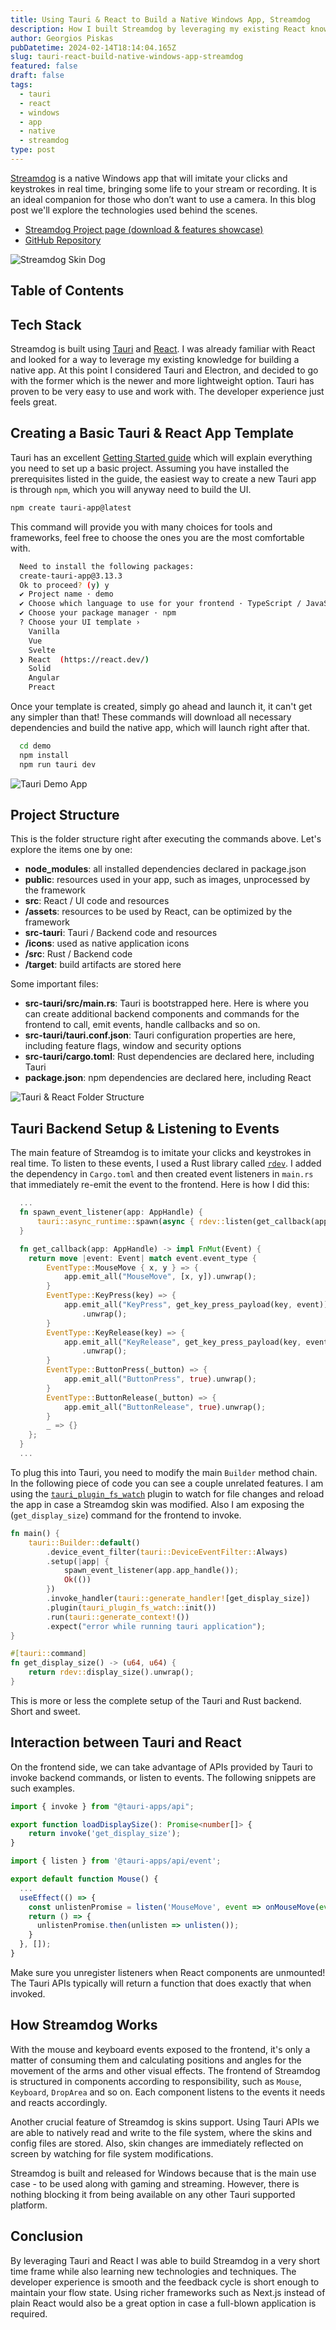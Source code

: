 ```yaml
---
title: Using Tauri & React to Build a Native Windows App, Streamdog
description: How I built Streamdog by leveraging my existing React knowledge for the frontend and using Tauri as a backend and native toolkit.
author: Georgios Piskas
pubDatetime: 2024-02-14T18:14:04.165Z
slug: tauri-react-build-native-windows-app-streamdog
featured: false
draft: false
tags:
  - tauri
  - react
  - windows
  - app
  - native
  - streamdog
type: post
---
```


[Streamdog](/projects/streamdog) is a native Windows app that will imitate your clicks and keystrokes in real time, bringing some life to your stream or recording. It is an ideal companion for those who don’t want to use a camera. In this blog post we'll explore the technologies used behind the scenes.
- [Streamdog Project page (download & features showcase)](/projects/streamdog)
- [GitHub Repository](https://github.com/gpiskas/streamdog)

![Streamdog Skin Dog](../../assets/images/projects/streamdog/streamdog_skin_dog.png)

## Table of Contents

## Tech Stack
Streamdog is built using [Tauri](https://tauri.app/) and [React](https://react.dev/). I was already familiar with React and looked for a way to leverage my existing knowledge for building a native app. At this point I considered Tauri and Electron, and decided to go with the former which is the newer and more lightweight option. Tauri has proven to be very easy to use and work with. The developer experience just feels great.

## Creating a Basic Tauri & React App Template
Tauri has an excellent [Getting Started guide](https://tauri.app/v1/guides/getting-started/prerequisites/) which will explain everything you need to set up a basic project. Assuming you have installed the prerequisites listed in the guide, the easiest way to create a new Tauri app is through `npm`, which you will anyway need to build the UI.

```sh
npm create tauri-app@latest
```

This command will provide you with many choices for tools and frameworks, feel free to choose the ones you are the most comfortable with.

```sh
  Need to install the following packages:
  create-tauri-app@3.13.3
  Ok to proceed? (y) y
  ✔ Project name · demo
  ✔ Choose which language to use for your frontend · TypeScript / JavaScript - (pnpm, yarn, npm, bun)
  ✔ Choose your package manager · npm
  ? Choose your UI template ›
    Vanilla
    Vue
    Svelte
  ❯ React  (https://react.dev/)
    Solid
    Angular
    Preact
```

Once your template is created, simply go ahead and launch it, it can't get any simpler than that! These commands will download all necessary dependencies and build the native app, which will launch right after that.

```sh
  cd demo
  npm install
  npm run tauri dev
```

![Tauri Demo App](../../assets/images/posts/tauri.png)


## Project Structure

<div class="grid sm:grid-flow-col grid-flow-row">
<div>
<p>This is the folder structure right after executing the commands above. Let's explore the items one by one:</p>
  <ul>
    <li><b>node_modules</b>: all installed dependencies declared in package.json</li>
    <li><b>public</b>: resources used in your app, such as images, unprocessed by the framework</li>
    <li><b>src</b>: React / UI code and resources</li>
    <li><b>/assets</b>: resources to be used by React, can be optimized by the framework</li>
    <li><b>src-tauri</b>: Tauri / Backend code and resources</li>
    <li><b>/icons</b>: used as native application icons</li>
    <li><b>/src</b>: Rust / Backend code</li>
    <li><b>/target</b>: build artifacts are stored here</li>
  </ul>

<p>Some important files:</p>
  <ul>
    <li><b>src-tauri/src/main.rs</b>: Tauri is bootstrapped here. Here is where you can create additional backend components and commands for the frontend to call, emit events, handle callbacks and so on.</li>
    <li><b>src-tauri/tauri.conf.json</b>: Tauri configuration properties are here, including feature flags, window and security options</li>
    <li><b>src-tauri/cargo.toml</b>: Rust dependencies are declared here, including Tauri</li>
    <li><b>package.json</b>: npm dependencies are declared here, including React</li>
  </ul>
</div>

![Tauri & React Folder Structure](../../assets/images/posts/tauri-structure.png)
</div>


## Tauri Backend Setup & Listening to Events

The main feature of Streamdog is to imitate your clicks and keystrokes in real time. To listen to these events, I used a Rust library called [`rdev`](https://crates.io/crates/rdev). I added the dependency in `Cargo.toml` and then created event listeners in `main.rs` that immediately re-emit the event to the frontend. Here is how I did this:

```rust
  ...
  fn spawn_event_listener(app: AppHandle) {
      tauri::async_runtime::spawn(async { rdev::listen(get_callback(app)).unwrap() });
  }

  fn get_callback(app: AppHandle) -> impl FnMut(Event) {
    return move |event: Event| match event.event_type {
        EventType::MouseMove { x, y } => {
            app.emit_all("MouseMove", [x, y]).unwrap();
        }
        EventType::KeyPress(key) => {
            app.emit_all("KeyPress", get_key_press_payload(key, event))
                .unwrap();
        }
        EventType::KeyRelease(key) => {
            app.emit_all("KeyRelease", get_key_press_payload(key, event))
                .unwrap();
        }
        EventType::ButtonPress(_button) => {
            app.emit_all("ButtonPress", true).unwrap();
        }
        EventType::ButtonRelease(_button) => {
            app.emit_all("ButtonRelease", true).unwrap();
        }
        _ => {}
    };
  }
  ...
```

To plug this into Tauri, you need to modify the main `Builder` method chain. In the following piece of code you can see a couple unrelated features. I am using the [`tauri_plugin_fs_watch`](https://github.com/tauri-apps/tauri-plugin-fs-watch) plugin to watch for file changes and reload the app in case a Streamdog skin was modified. Also I am exposing the (`get_display_size`) command for the frontend to invoke.

```rust
fn main() {
    tauri::Builder::default()
        .device_event_filter(tauri::DeviceEventFilter::Always)
        .setup(|app| {
            spawn_event_listener(app.app_handle());
            Ok(())
        })
        .invoke_handler(tauri::generate_handler![get_display_size])
        .plugin(tauri_plugin_fs_watch::init())
        .run(tauri::generate_context!())
        .expect("error while running tauri application");
}

#[tauri::command]
fn get_display_size() -> (u64, u64) {
    return rdev::display_size().unwrap();
}
```

This is more or less the complete setup of the Tauri and Rust backend. Short and sweet.

## Interaction between Tauri and React

On the frontend side, we can take advantage of APIs provided by Tauri to invoke backend commands, or listen to events. The following snippets are such examples.

```ts
import { invoke } from "@tauri-apps/api";

export function loadDisplaySize(): Promise<number[]> {
    return invoke('get_display_size');
}
```

```ts
import { listen } from '@tauri-apps/api/event';

export default function Mouse() {
  ...
  useEffect(() => {
    const unlistenPromise = listen('MouseMove', event => onMouseMove(event.payload as number[]));
    return () => {
      unlistenPromise.then(unlisten => unlisten());
    }
  }, []);
}
```

<p class="tip">Make sure you unregister listeners when React components are unmounted! The Tauri APIs typically will return a function that does exactly that when invoked.</a><p>

## How Streamdog Works

With the mouse and keyboard events exposed to the frontend, it's only a matter of consuming them and calculating positions and angles for the movement of the arms and other visual effects. The frontend of Streamdog is structured in components according to responsibility, such as `Mouse`, `Keyboard`, `DropArea` and so on. Each component listens to the events it needs and reacts accordingly.

Another crucial feature of Streamdog is skins support. Using Tauri APIs we are able to natively read and write to the file system, where the skins and config files are stored. Also, skin changes are immediately reflected on screen by watching for file system modifications.

Streamdog is built and released for Windows because that is the main use case - to be used along with gaming and streaming. However, there is nothing blocking it from being available on any other Tauri supported platform.

## Conclusion

By leveraging Tauri and React I was able to build Streamdog in a very short time frame while also learning new technologies and techniques. The developer experience is smooth and the feedback cycle is short enough to maintain your flow state. Using richer frameworks such as Next.js instead of plain React would also be a great option in case a full-blown application is required.